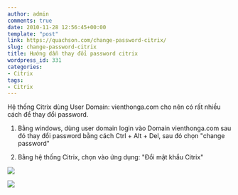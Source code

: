 ```yaml
---
author: admin
comments: true
date: 2010-11-28 12:56:45+00:00
template: "post"
link: https://quachson.com/change-password-citrix/
slug: change-password-citrix
title: Hướng dẫn thay đổi password citrix
wordpress_id: 331
categories:
- Citrix
tags:
- Citrix
---
```


Hệ thống Citrix dùng User Domain: vienthonga.com cho nên có rất nhiều cách để thay đổi password.

1) Bằng windows, dùng user domain login vào Domain vienthonga.com sau đó thay đổi password bằng cách Ctrl + Alt + Del, sau đó chọn "change password"

2) Bằng hệ thống Citrix, chọn vào ứng dụng: "Đổi mật khẩu Citrix"

[![](http://quachson.files.wordpress.com/2010/11/changecitrixpass.png)](http://quachson.files.wordpress.com/2010/11/changecitrixpass.png)















[![](http://quachson.files.wordpress.com/2010/11/passcitrix.png)](http://quachson.files.wordpress.com/2010/11/passcitrix.png)
